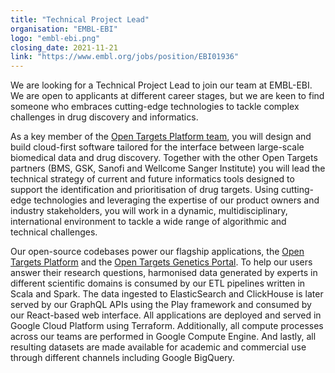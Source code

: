 ```yaml
---
title: "Technical Project Lead"
organisation: "EMBL-EBI"
logo: "embl-ebi.png"
closing_date: 2021-11-21
link: "https://www.embl.org/jobs/position/EBI01936"
---
```


We are looking for a Technical Project Lead to join our team at EMBL-EBI. We are open to applicants at different career stages, but we are keen to find someone who embraces cutting-edge technologies to tackle complex challenges in drug discovery and informatics.

As a key member of the <a href="https://www.opentargets.org/platform#platform-team">Open Targets Platform team</a>, you will design and build cloud-first software tailored for the interface between large-scale biomedical data and drug discovery. Together with the other Open Targets partners (BMS, GSK, Sanofi and Wellcome Sanger Institute) you will lead the technical strategy of current and future informatics tools designed to support the identification and prioritisation of drug targets. Using cutting-edge technologies and leveraging the expertise of our product owners and industry stakeholders, you will work in a dynamic, multidisciplinary, international environment to tackle a wide range of algorithmic and technical challenges. 

Our open-source codebases power our flagship applications, the <a href="https://platform.opentargets.org">Open Targets Platform</a> and the <a href="https://genetics.opentargets.org">Open Targets Genetics  Portal</a>. To help our users answer their research questions, harmonised data generated by experts in different scientific domains is consumed by our ETL pipelines written in Scala and Spark. The data ingested to ElasticSearch and ClickHouse is later served by our GraphQL APIs using the Play framework and consumed by our React-based web interface. All applications are deployed and served in Google Cloud Platform using Terraform. Additionally, all compute processes across our teams are performed in Google Compute Engine. And lastly, all resulting datasets are made available for academic and commercial use through different channels including Google BigQuery.    
